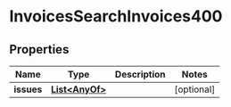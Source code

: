 

# InvoicesSearchInvoices400


## Properties

| Name | Type | Description | Notes |
|------------ | ------------- | ------------- | -------------|
|**issues** | [**List&lt;AnyOf&gt;**](AnyOf.md) |  |  [optional] |



